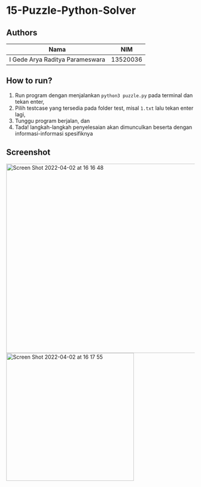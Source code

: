 # 15-Puzzle-Python-Solver

## Authors
| Nama                           | NIM      |
| ------------------------------ | -------- |
| I Gede Arya Raditya Parameswara          | 13520036 |

## How to run?
1. Run program dengan menjalankan `python3 puzzle.py` pada terminal dan tekan enter,
2. Pilih testcase yang tersedia pada folder test, misal `1.txt` lalu tekan enter lagi,
3. Tunggu program berjalan, dan
4. Tada! langkah-langkah penyelesaian akan dimunculkan beserta dengan informasi-informasi spesifiknya

## Screenshot
<img width="505" alt="Screen Shot 2022-04-02 at 16 16 48" src="https://user-images.githubusercontent.com/71829426/161376496-c4c0ca62-0de8-4d58-9ca0-2141f6601698.png">
<img width="341" alt="Screen Shot 2022-04-02 at 16 17 55" src="https://user-images.githubusercontent.com/71829426/161376555-28c2fe0c-4a48-478e-a52c-30e333c8ce37.png">
